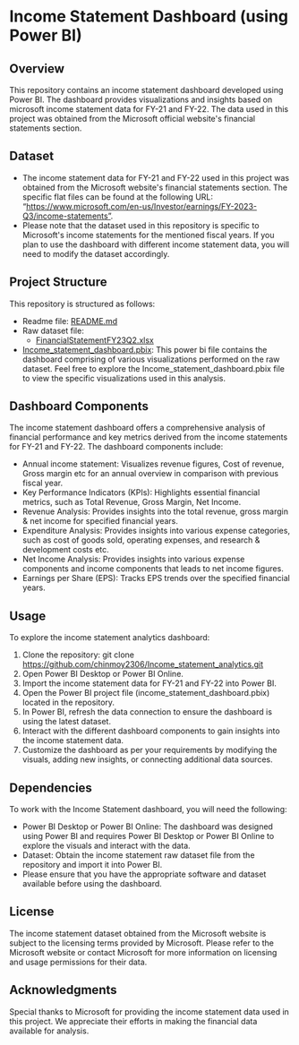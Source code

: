 # Income Statement Dashboard (using Power BI)
## Overview
This repository contains an income statement dashboard developed using Power BI. The dashboard provides visualizations and insights based on microsoft income statement data for FY-21 and FY-22. The data used in this project was obtained from the Microsoft official website's financial statements section.
## Dataset
-	The income statement data for FY-21 and FY-22 used in this project was obtained from the Microsoft website's financial statements section. The specific flat files can be found at the following URL: “https://www.microsoft.com/en-us/Investor/earnings/FY-2023-Q3/income-statements”.
-	Please note that the dataset used in this repository is specific to Microsoft's income statements for the mentioned fiscal years. If you plan to use the dashboard with different income statement data, you will need to modify the dataset accordingly.
## Project Structure
This repository is structured as follows:
-	Readme file: [README.md](https://github.com/chinmoy2306/Income_statement_analytics/blob/16bd2126a1cff2ac6a9a502703126b8f4f3e9416/README.md)
-	Raw dataset file:
	- [FinancialStatementFY23Q2.xlsx](https://github.com/chinmoy2306/Income_statement_analytics/blob/16bd2126a1cff2ac6a9a502703126b8f4f3e9416/FinancialStatementFY23Q2.xlsx)
- [Income_statement_dashboard.pbix](https://github.com/chinmoy2306/Income_statement_analytics/blob/16bd2126a1cff2ac6a9a502703126b8f4f3e9416/Income_statement_dashboard.pbix):
This power bi file contains the dashboard comprising of various visualizations performed on the raw dataset.
Feel free to explore the Income_statement_dashboard.pbix file to view the specific visualizations used in this analysis.
## Dashboard Components
The income statement dashboard offers a comprehensive analysis of financial performance and key metrics derived from the income statements for FY-21 and FY-22. The dashboard components include:
-	Annual income statement: Visualizes revenue figures, Cost of revenue, Gross margin etc for an annual overview in comparison with previous fiscal year.
-	Key Performance Indicators (KPIs): Highlights essential financial metrics, such as Total Revenue, Gross Margin, Net Income.
-	Revenue Analysis: Provides insights into the total revenue, gross margin & net income for specified financial years.
-	Expenditure Analysis: Provides insights into various expense categories, such as cost of goods sold, operating expenses, and research & development costs etc.
-	Net Income Analysis: Provides insights into various expense components and income components that leads to net income figures.
-	Earnings per Share (EPS): Tracks EPS trends over the specified financial years.
## Usage
To explore the income statement analytics dashboard:

1.	Clone the repository: git clone https://github.com/chinmoy2306/Income_statement_analytics.git
2.	Open Power BI Desktop or Power BI Online.
3.	Import the income statement data for FY-21 and FY-22 into Power BI.
4.	Open the Power BI project file (income_statement_dashboard.pbix) located in the repository.
5.	In Power BI, refresh the data connection to ensure the dashboard is using the latest dataset.
6.	Interact with the different dashboard components to gain insights into the income statement data.
7.	Customize the dashboard as per your requirements by modifying the visuals, adding new insights, or connecting additional data sources.
## Dependencies
To work with the Income Statement dashboard, you will need the following:
-	Power BI Desktop or Power BI Online: The dashboard was designed using Power BI and requires Power BI Desktop or Power BI Online to explore the visuals and interact with the data.
-	Dataset: Obtain the income statement raw dataset file from the repository and import it into Power BI.
-	Please ensure that you have the appropriate software and dataset available before using the dashboard.
## License
The income statement dataset obtained from the Microsoft website is subject to the licensing terms provided by Microsoft. Please refer to the Microsoft website or contact Microsoft for more information on licensing and usage permissions for their data.
## Acknowledgments
Special thanks to Microsoft for providing the income statement data used in this project. We appreciate their efforts in making the financial data available for analysis.
